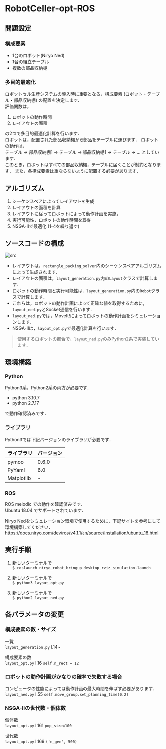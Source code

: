# RobotCeller-opt-ROS

## 問題設定
### 構成要素
- 1台のロボット(Niryo Ned)
- 1台の組立テーブル
- 複数の部品収納棚

### 多目的最適化
ロボットセル生産システムの導入時に重要となる，構成要素 (ロボット・テーブル・部品収納棚) の配置を決定します．\
評価関数は，

1. ロボットの動作時間
2. レイアウトの面積

の2つで多目的最適化計算を行います．\
ロボットは，配置された部品収納棚から部品をテーブルに運びます．
ロボットの動作は，\
テーブル → 部品収納棚1 → テーブル → 部品収納棚1 → テーブル → ... としています．\
このとき，ロボットはすべての部品収納棚，テーブルに届くことが制約となります．
また，各構成要素は重ならないように配置する必要があります．

## アルゴリズム
1. シーケンスペアによってレイアウトを生成
2. レイアウトの面積を計算
3. レイアウトに従ってロボットによって動作計画を実施，
4. 実行可能性，ロボットの動作時間を取得
6. NSGA-IIで最適化 (1-4を繰り返す)

## ソースコードの構成
![src](https://github.com/Tomoya0302/RobotCeller-opt-ROS/assets/23186611/5511730a-8c2b-4af9-ae44-377cdfb1a469)

- レイアウトは，```rectangle_packing_solver```内のシーケンスペアアルゴリズムによって生成されます．
- レイアウトの面積は，```layout_generation.py```内の```Layout```クラスで計算します．
- ロボットの動作時間と実行可能性は，```layout_generation.py```内の```Robot```クラスで計算します．
- これらは，ロボットの動作計画によって正確な値を取得するために，```layout_ned.py```とSocket通信を行います．
- ```layout_ned.py```では，MoveIt!によってロボットの動作計画をシミュレーションします．
- NSGA-IIは，```layout_opt.py```で最適化計算を行います．

> 使用するロボットの都合で，```layout_ned.py```のみPython2系で実装しています．

## 環境構築

### Python
Python3系，Python2系の両方が必要です．

- python 3.10.7
- python 2.7.17

で動作確認済みです．

### ライブラリ
Python3では下記バージョンのライブラリが必要です．

| ライブラリ | バージョン |
| ---- | ---- |
| pymoo | 0.6.0 |
| PyYaml | 6.0 |
| Matplotlib | - |

### ROS
ROS melodic での動作を確認済みです．\
Ubuntu 18.04 でサポートされています．

Niryo Nedをシミュレーション環境で使用するために，下記サイトを参考にして環境構築してください．\
https://docs.niryo.com/dev/ros/v4.1.1/en/source/installation/ubuntu_18.html

## 実行手順
1. 新しいターミナルで\
  ```$ roslaunch niryo_robot_bringup desktop_rviz_simulation.launch```

2. 新しいターミナルで\
  ```$ python3 layout_opt.py```

3. 新しいターミナルで\
  ```$ python2 layout_ned.py```


## 各パラメータの変更

### 構成要素の数・サイズ

一覧\
```layout_generation.py``` l.14~

構成要素の数\
```layout_opt.py``` l.16 ```self.n_rect = 12```

### ロボットの動作計画がかなりの確率で失敗する場合

コンピュータの性能によっては動作計画の最大時間を伸ばす必要があります．\
```layout_ned.py``` l.55 ```self.move_group.set_planning_time(0.2)```

### NSGA-IIの世代数・個体数

個体数\
```layout_opt.py``` l.161 ```pop_size=100```

世代数\
```layout_opt.py``` l.169 ```('n_gen', 500)```
